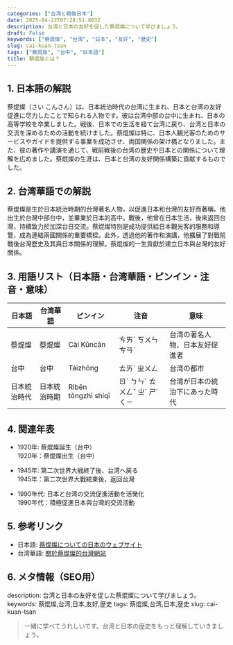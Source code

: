 ```yaml
---
categories: ["台湾と戦後日本"]
date: 2025-04-22T07:28:51.803Z
description: 台湾と日本の友好を促した蔡焜燦について学びましょう。
draft: False
keywords: ["蔡焜燦", "台湾", "日本", "友好", "歴史"]
slug: cai-kuan-tsan
tags: ["蔡焜燦", "台中", "日本語"]
title: 蔡焜燦とは？
---
```




## 1. 日本語の解説
蔡焜燦（さい こんさん）は、日本統治時代の台湾に生まれ、日本と台湾の友好促進に尽力したことで知られる人物です。彼は台湾中部の台中に生まれ、日本の高等学校を卒業しました。戦後、日本での生活を経て台湾に戻り、台湾と日本の交流を深めるための活動を続けました。蔡焜燦は特に、日本人観光客のためのサービスやガイドを提供する事業を成功させ、両国関係の架け橋となりました。また、彼の著作や講演を通じて、戦前戦後の台湾の歴史や日本との関係について理解を広めました。蔡焜燦の生涯は、日本と台湾の友好関係構築に貢献するものでした。

## 2. 台湾華語での解説  
蔡焜燦是生於日本統治時期的台灣著名人物，以促進日本和台灣的友好而著稱。他出生於台灣中部台中，並畢業於日本的高中。戰後，他曾在日本生活，後來返回台灣，持續致力於加深台日交流。蔡焜燦特別是成功提供給日本觀光客的服務和導覽，成為連結兩國關係的重要橋樑。此外，透過他的著作和演講，他擴展了對戰前戰後台灣歷史及其與日本關係的理解。蔡焜燦的一生貢獻於建立日本與台灣的友好關係。

## 3. 用語リスト（日本語・台湾華語・ピンイン・注音・意味）

| 日本語   | 台湾華語   | ピンイン    | 注音      | 意味                             |
|-----------|---------------|-------------|------------|--------------------------------|
| 蔡焜燦   | 蔡焜燦       | Cài Kūncàn  | ㄘㄞˋ ㄎㄨㄣ ㄘㄢˋ | 台湾の著名人物、日本友好促進者           |
| 台中     | 台中         | Táizhōng     | ㄊㄞˊ ㄓㄨㄥ   | 台湾の都市                              |
| 日本統治時代 | 日本統治時期  | Rìběn tǒngzhì shíqī | ㄖˋ ㄅㄣˇ ㄊㄨㄥˇ ㄓˋ ㄕˊ ㄑㄧ | 台湾が日本の統治下にあった時代           | 

## 4. 関連年表

- 1920年: 蔡焜燦誕生（台中）  
  1920年：蔡焜燦出生（台中）

- 1945年: 第二次世界大戦終了後、台湾へ戻る  
  1945年：第二次世界大戰結束後，返回台灣

- 1990年代: 日本と台湾の交流促進活動を活発化  
  1990年代：積極促進日本與台灣的交流活動

## 5. 参考リンク

- 日本語: [蔡焜燦についての日本のウェブサイト](https://example.jp)
- 台湾華語: [關於蔡焜燦的台灣網站](https://example.tw)

## 6. メタ情報（SEO用） 

description: 台湾と日本の友好を促した蔡焜燦について学びましょう。
keywords: 蔡焜燦,台湾,日本,友好,歴史
tags: 蔡焜燦,台湾,日本,歴史
slug: cai-kuan-tsan

>一緒に学べてうれしいです。台湾と日本の歴史をもっと理解していきましょう。